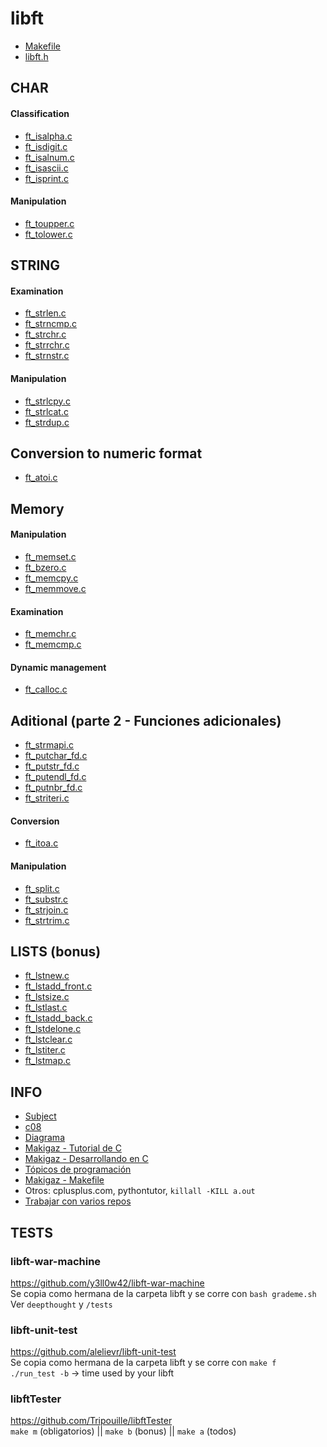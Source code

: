 # libft

- [Makefile](Makefile)
- [libft.h](libft.h)
## CHAR
#### Classification
- [ft_isalpha.c](ft_isalpha.c)
- [ft_isdigit.c](ft_isdigit.c)
- [ft_isalnum.c](ft_isalnum.c)
- [ft_isascii.c](ft_isascii.c)
- [ft_isprint.c](ft_isprint.c)
#### Manipulation
- [ft_toupper.c](ft_toupper.c)
- [ft_tolower.c](ft_tolower.c)
## STRING
#### Examination
- [ft_strlen.c](ft_strlen.c)
- [ft_strncmp.c](ft_strncmp.c)
- [ft_strchr.c](ft_strchr.c)
- [ft_strrchr.c](ft_strrchr.c)
- [ft_strnstr.c](ft_strnstr.c)
#### Manipulation
- [ft_strlcpy.c](ft_strlcpy.c)
- [ft_strlcat.c](ft_strlcat.c)
- [ft_strdup.c](ft_strdup.c)
## Conversion to numeric format
- [ft_atoi.c](ft_atoi.c)
## Memory 
#### Manipulation
- [ft_memset.c](ft_memset.c)
- [ft_bzero.c](ft_bzero.c)
- [ft_memcpy.c](ft_memcpy.c)
- [ft_memmove.c](ft_memmove.c)
#### Examination
- [ft_memchr.c](ft_memchr.c)
- [ft_memcmp.c](ft_memcmp.c)
#### Dynamic management
- [ft_calloc.c](ft_calloc.c)
## Aditional (parte 2 - Funciones adicionales)
- [ft_strmapi.c](ft_strmapi.c)
- [ft_putchar_fd.c](ft_putchar_fd.c)
- [ft_putstr_fd.c](ft_putstr_fd.c)
- [ft_putendl_fd.c](ft_putendl_fd.c)
- [ft_putnbr_fd.c](ft_putnbr_fd.c)
- [ft_striteri.c](ft_striteri.c)
#### Conversion
- [ft_itoa.c](ft_itoa.c)
#### Manipulation
- [ft_split.c](ft_split.c)
- [ft_substr.c](ft_substr.c)
- [ft_strjoin.c](ft_strjoin.c)
- [ft_strtrim.c](ft_strtrim.c)
## LISTS (bonus)
- [ft_lstnew.c](ft_lstnew.c)
- [ft_lstadd_front.c](ft_lstadd_front.c)
- [ft_lstsize.c](ft_lstsize.c)
- [ft_lstlast.c](ft_lstlast.c)
- [ft_lstadd_back.c](ft_lstadd_back.c)
- [ft_lstdelone.c](ft_lstdelone.c)
- [ft_lstclear.c](ft_lstclear.c)
- [ft_lstiter.c](ft_lstiter.c)
- [ft_lstmap.c](ft_lstmap.c)

## INFO
- [Subject](https://cdn.intra.42.fr/pdf/pdf/55911/es.subject.pdf)
- [c08](https://youtu.be/ewtSjBQVdiM)
- [Diagrama](https://coggle.it/diagram/YK0nO2mu1V3F8Hug/t/libft-a)
- [Makigaz - Tutorial de C](youtube.com/playlist?list=PLTd5ehIj0goOAWdpCpghXiRCmEOrJJLEW)
- [Makigaz - Desarrollando en C](youtube.com/playlist?list=PLTd5ehIj0goMZ33qJ7JmuXjSO8RoefiZS)
- [Tópicos de programación](https://www.cs.utah.edu/~germain/PPS/Topics/index.html)
- [Makigaz - Makefile](https://www.youtube.com/watch?v=L96rUUHfC78&list=PLMa9fq02Eqo-6-LRcDQ786lRYi7W3bW9i&index=4)
- Otros: cplusplus.com, pythontutor, `killall -KILL a.out`
- [Trabajar con varios repos](https://stackoverflow.com/questions/14290113/git-pushing-code-to-two-remotes)

## TESTS
### libft-war-machine
https://github.com/y3ll0w42/libft-war-machine
<br>Se copia como hermana de la carpeta libft y se corre con `bash grademe.sh`
<br>Ver `deepthought` y `/tests`
### libft-unit-test
https://github.com/alelievr/libft-unit-test
<br>Se copia como hermana de la carpeta libft y se corre con `make f`
<br>`./run_test -b` -> time used by your libft
### libftTester
https://github.com/Tripouille/libftTester
<br>`make m` (obligatorios) || `make b` (bonus) || `make a` (todos)




<!--
- []()
# The largest heading
## The second largest heading
###### The smallest heading
**This is bold text**
***All this text is important***
<sub>This is a subscript text</sub>
Use `git status` to list all new or modified files that haven't yet been committed.
Some basic Git commands are:
```
git status
git add
git commit
```
This site was built using [GitHub Pages](https://pages.github.com/).
- George Washington
- John Adams
- Thomas Jefferson
-->
